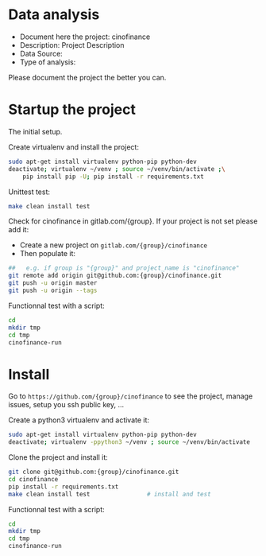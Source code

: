 # Data analysis
- Document here the project: cinofinance
- Description: Project Description
- Data Source:
- Type of analysis:

Please document the project the better you can.

# Startup the project

The initial setup.

Create virtualenv and install the project:
```bash
sudo apt-get install virtualenv python-pip python-dev
deactivate; virtualenv ~/venv ; source ~/venv/bin/activate ;\
    pip install pip -U; pip install -r requirements.txt
```

Unittest test:
```bash
make clean install test
```

Check for cinofinance in gitlab.com/{group}.
If your project is not set please add it:

- Create a new project on `gitlab.com/{group}/cinofinance`
- Then populate it:

```bash
##   e.g. if group is "{group}" and project_name is "cinofinance"
git remote add origin git@github.com:{group}/cinofinance.git
git push -u origin master
git push -u origin --tags
```

Functionnal test with a script:

```bash
cd
mkdir tmp
cd tmp
cinofinance-run
```

# Install

Go to `https://github.com/{group}/cinofinance` to see the project, manage issues,
setup you ssh public key, ...

Create a python3 virtualenv and activate it:

```bash
sudo apt-get install virtualenv python-pip python-dev
deactivate; virtualenv -ppython3 ~/venv ; source ~/venv/bin/activate
```

Clone the project and install it:

```bash
git clone git@github.com:{group}/cinofinance.git
cd cinofinance
pip install -r requirements.txt
make clean install test                # install and test
```
Functionnal test with a script:

```bash
cd
mkdir tmp
cd tmp
cinofinance-run
```
